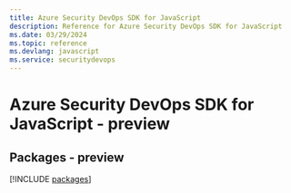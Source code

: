 ```yaml
---
title: Azure Security DevOps SDK for JavaScript
description: Reference for Azure Security DevOps SDK for JavaScript
ms.date: 03/29/2024
ms.topic: reference
ms.devlang: javascript
ms.service: securitydevops
---
```

# Azure Security DevOps SDK for JavaScript - preview
## Packages - preview
[!INCLUDE [packages](security-devops-index.md)]